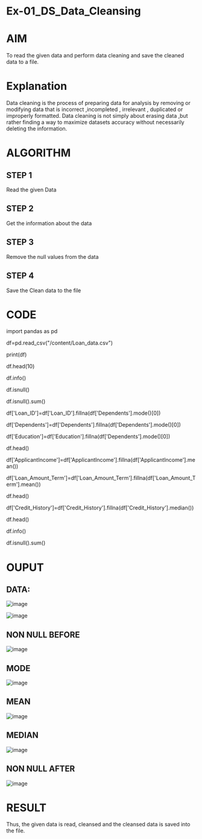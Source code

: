 # Ex-01_DS_Data_Cleansing

# AIM

To read the given data and perform data cleaning and save the cleaned data to a file.

# Explanation

Data cleaning is the process of preparing data for analysis by removing or modifying data that is incorrect ,incompleted , irrelevant , duplicated or improperly formatted. Data cleaning is not simply about erasing data ,but rather finding a way to maximize datasets accuracy without necessarily deleting the information.

# ALGORITHM

## STEP 1

Read the given Data

## STEP 2

Get the information about the data

## STEP 3

Remove the null values from the data

## STEP 4

Save the Clean data to the file

# CODE

import pandas as pd

df=pd.read_csv("/content/Loan_data.csv")

print(df)

df.head(10)

df.info()

df.isnull()

df.isnull().sum()

df['Loan_ID']=df['Loan_ID'].fillna(df['Dependents'].mode()[0])

df['Dependents']=df['Dependents'].fillna(df['Dependents'].mode()[0])

df['Education']=df['Education'].fillna(df['Dependents'].mode()[0])

df.head()

df['ApplicantIncome']=df['ApplicantIncome'].fillna(df['ApplicantIncome'].mean())

df['Loan_Amount_Term']=df['Loan_Amount_Term'].fillna(df['Loan_Amount_Term'].mean())

df.head()

df['Credit_History']=df['Credit_History'].fillna(df['Credit_History'].median())

df.head()

df.info()

df.isnull().sum()

# OUPUT

## DATA:

![image](https://github.com/nivetharajaa/Ex-01-Data-Cleaning/assets/120543388/20ed2513-41fa-4634-b208-42348abee952)


![image](https://github.com/nivetharajaa/Ex-01-Data-Cleaning/assets/120543388/4355a678-cd97-4122-b738-dd5cf2c787bf)


## NON NULL BEFORE


![image](https://github.com/nivetharajaa/Ex-01-Data-Cleaning/assets/120543388/a823649e-3a75-4469-bb28-b29818ceaee8)


## MODE

![image](https://github.com/nivetharajaa/Ex-01-Data-Cleaning/assets/120543388/8efaecc0-216e-4a33-9b41-0829913379c8)

## MEAN

![image](https://github.com/nivetharajaa/Ex-01-Data-Cleaning/assets/120543388/963b685d-887c-4edc-b48e-635932d789a7)

## MEDIAN

![image](https://github.com/nivetharajaa/Ex-01-Data-Cleaning/assets/120543388/4977f3b8-c8be-40b3-9643-c2c9024026ae)

## NON NULL AFTER

![image](https://github.com/nivetharajaa/Ex-01-Data-Cleaning/assets/120543388/77c5ae62-0342-4849-b7ff-4f446ea1f665)


# RESULT

Thus, the given data is read, cleansed and the cleansed data is saved into the file.











